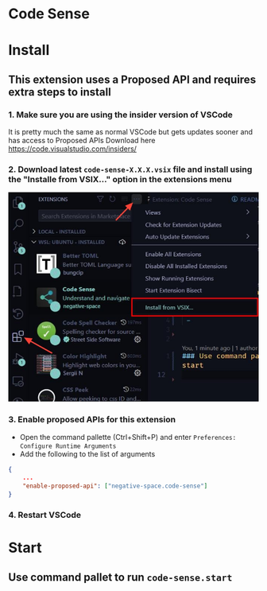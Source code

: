 # Code Sense

# Install

## This extension uses a Proposed API and requires extra steps to install

### 1. Make sure you are using the insider version of VSCode 

  It is pretty much the same as normal VSCode but gets updates sooner and has access to Proposed APIs
  Download here https://code.visualstudio.com/insiders/


### 2. Download latest `code-sense-X.X.X.vsix` file and install using the "Installe from VSIX..." option in the extensions menu

![](./images/vsix-install-steps.jpg)


### 3. Enable proposed APIs for this extension

- Open the command pallette (Ctrl+Shift+P) and enter `Preferences: Configure Runtime Arguments`
- Add the following to the list of arguments

```json
{
    ...
    "enable-proposed-api": ["negative-space.code-sense"]
}
```

### 4. Restart VSCode


# Start 

## Use command pallet to run `code-sense.start`

